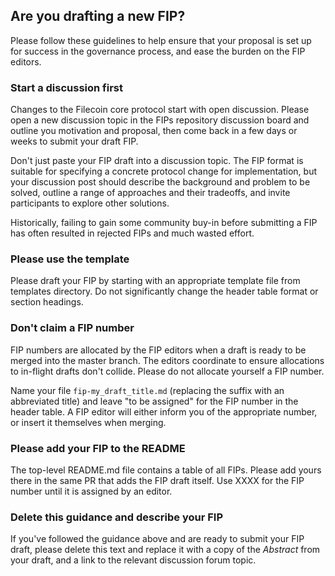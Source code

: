 ## Are you drafting a new FIP?
Please follow these guidelines to help ensure that your proposal is set up for success in the governance process,
and ease the burden on the FIP editors.

### Start a discussion first
Changes to the Filecoin core protocol start with open discussion.
Please open a new discussion topic in the FIPs repository discussion board and outline you motivation and proposal,
then come back in a few days or weeks to submit your draft FIP.

Don't just paste your FIP draft into a discussion topic.
The FIP format is suitable for specifying a concrete protocol change for implementation, 
but your discussion post should describe the background and problem to be solved,
outline a range of approaches and their tradeoffs, and invite participants to explore other solutions.

Historically, failing to gain some community buy-in before submitting a FIP has often resulted in 
rejected FIPs and much wasted effort.

### Please use the template
Please draft your FIP by starting with an appropriate template file from templates directory.
Do not significantly change the header table format or section headings.

### Don't claim a FIP number
FIP numbers are allocated by the FIP editors when a draft is ready to be merged into the master branch.
The editors coordinate to ensure allocations to in-flight drafts don't collide.
Please do not allocate yourself a FIP number.

Name your file `fip-my_draft_title.md` (replacing the suffix with an abbreviated title)
and leave "to be assigned" for the FIP number in the header table.
A FIP editor will either inform you of the appropriate number, or insert it themselves when merging.

### Please add your FIP to the README
The top-level README.md file contains a table of all FIPs.
Please add yours there in the same PR that adds the FIP draft itself.
Use XXXX for the FIP number until it is assigned by an editor.

### Delete this guidance and describe your FIP
If you've followed the guidance above and are ready to submit your FIP draft,
please delete this text and replace it with a copy of the _Abstract_ from your draft, 
and a link to the relevant discussion forum topic.